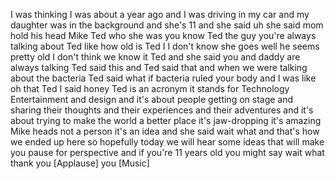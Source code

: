 
I was thinking I was about a year ago
and I was driving in my car and my
daughter was in the background and she&#39;s
11 and she said uh she said mom hold his
head
Mike Ted who she was you know Ted the
guy you&#39;re always talking about Ted like
how old is Ted I I don&#39;t know she goes
well he seems pretty old I don&#39;t think
we know it Ted and she said you and
daddy are always talking Ted said this
and Ted said that and when we were
talking about the bacteria Ted said what
if bacteria ruled your body and I was
like oh that Ted I said honey
Ted is an acronym it stands for
Technology Entertainment and design and
it&#39;s about people getting on stage and
sharing their thoughts and their
experiences and their adventures and
it&#39;s about trying to make the world a
better place it&#39;s jaw-dropping it&#39;s
amazing Mike heads not a person it&#39;s an
idea and she said wait what and that&#39;s
how we ended up here so hopefully today
we will hear some ideas that will make
you pause for perspective and if you&#39;re
11 years old you might say wait what
thank you
[Applause]
you
[Music]
